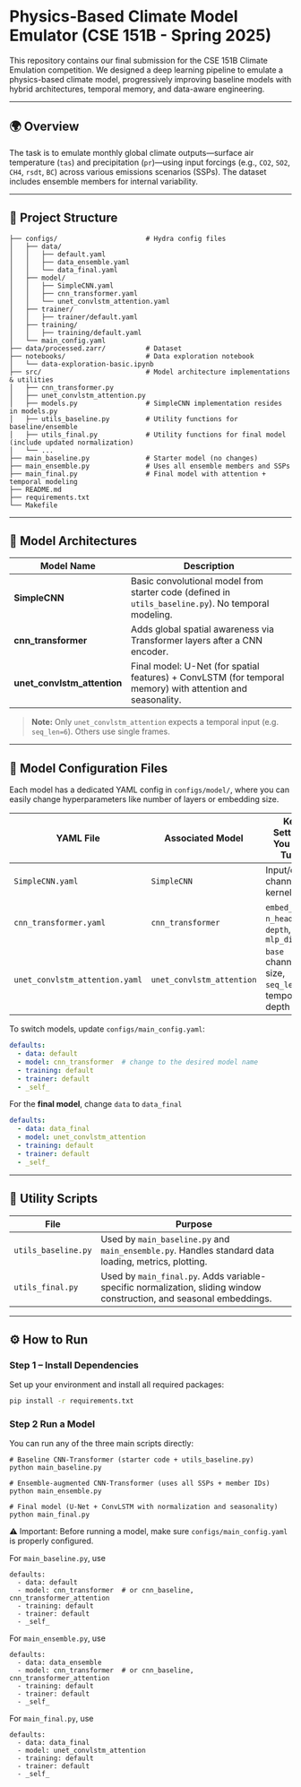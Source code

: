 # Physics-Based Climate Model Emulator (CSE 151B - Spring 2025)

This repository contains our final submission for the CSE 151B Climate Emulation competition. We designed a deep learning pipeline to emulate a physics-based climate model, progressively improving baseline models with hybrid architectures, temporal memory, and data-aware engineering.

---

## 🌍 Overview

The task is to emulate monthly global climate outputs—surface air temperature (`tas`) and precipitation (`pr`)—using input forcings (e.g., `CO2`, `SO2`, `CH4`, `rsdt`, `BC`) across various emissions scenarios (SSPs). The dataset includes ensemble members for internal variability.

---

## 📁 Project Structure
```
├── configs/                      # Hydra config files
│   ├── data/
│   │   ├── default.yaml
│   │   ├── data_ensemble.yaml
│   │   └── data_final.yaml
│   ├── model/
│   │   ├── SimpleCNN.yaml
│   │   ├── cnn_transformer.yaml
│   │   └── unet_convlstm_attention.yaml
│   ├── trainer/
│   │   ├── trainer/default.yaml
│   ├── training/
│   │   ├── training/default.yaml
│   └── main_config.yaml
├── data/processed.zarr/          # Dataset 
├── notebooks/                    # Data exploration notebook
│   └── data-exploration-basic.ipynb
├── src/                          # Model architecture implementations & utilities
│   ├── cnn_transformer.py
│   ├── unet_convlstm_attention.py
│   ├── models.py                 # SimpleCNN implementation resides in models.py
│   ├── utils_baseline.py         # Utility functions for baseline/ensemble
│   ├── utils_final.py            # Utility functions for final model (include updated normalization)
│   └── ...
├── main_baseline.py              # Starter model (no changes)
├── main_ensemble.py              # Uses all ensemble members and SSPs
├── main_final.py                 # Final model with attention + temporal modeling
├── README.md
├── requirements.txt
└── Makefile
```

---

## 🧠 Model Architectures

| Model Name                  | Description |
|----------------------------|-------------|
| **SimpleCNN**            | Basic convolutional model from starter code (defined in `utils_baseline.py`). No temporal modeling. |
| **cnn_transformer**        | Adds global spatial awareness via Transformer layers after a CNN encoder. |
| **unet_convlstm_attention** | Final model: U-Net (for spatial features) + ConvLSTM (for temporal memory) with attention and seasonality. |

> **Note:** Only `unet_convlstm_attention` expects a temporal input (e.g. `seq_len=6`). Others use single frames.

---

## 🔧 Model Configuration Files

Each model has a dedicated YAML config in `configs/model/`, where you can easily change hyperparameters like number of layers or embedding size.

| YAML File                          | Associated Model                | Key Settings You Can Tune                        |
|-----------------------------------|----------------------------------|--------------------------------------------------|
| `SimpleCNN.yaml`                  | `SimpleCNN`                      | Input/output channels, kernel size              |
| `cnn_transformer.yaml`            | `cnn_transformer`                | `embed_dim`, `n_heads`, `depth`, `mlp_dim`      |
| `unet_convlstm_attention.yaml`    | `unet_convlstm_attention`        | `base` channel size, `seq_len`, temporal depth  |

To switch models, update `configs/main_config.yaml`:
```yaml
defaults:
  - data: default
  - model: cnn_transformer  # change to the desired model name
  - training: default
  - trainer: default
  - _self_
```
For the **final model**, change ```data``` to ```data_final```
```yaml
defaults:
  - data: data_final
  - model: unet_convlstm_attention
  - training: default
  - trainer: default
  - _self_
```

---

## 🧰 Utility Scripts
| File               | Purpose                                                                                         |
|--------------------|-------------------------------------------------------------------------------------------------|
| `utils_baseline.py` | Used by `main_baseline.py` and `main_ensemble.py`. Handles standard data loading, metrics, plotting. |
| `utils_final.py`    | Used by `main_final.py`. Adds variable-specific normalization, sliding window construction, and seasonal embeddings. |

---

## ⚙️ How to Run

### Step 1 – Install Dependencies

Set up your environment and install all required packages:

```bash
pip install -r requirements.txt
```

### Step 2 Run a Model

You can run any of the three main scripts directly:

```
# Baseline CNN-Transformer (starter code + utils_baseline.py)
python main_baseline.py

# Ensemble-augmented CNN-Transformer (uses all SSPs + member IDs)
python main_ensemble.py

# Final model (U-Net + ConvLSTM with normalization and seasonality)
python main_final.py
```

⚠️ Important: Before running a model, make sure ```configs/main_config.yaml``` is properly configured.

For ```main_baseline.py```, use 
```
defaults:
  - data: default
  - model: cnn_transformer  # or cnn_baseline, cnn_transformer_attention
  - training: default
  - trainer: default
  - _self_
```

For ```main_ensemble.py```, use 
```
defaults:
  - data: data_ensemble
  - model: cnn_transformer  # or cnn_baseline, cnn_transformer_attention
  - training: default
  - trainer: default
  - _self_
```

For ```main_final.py```, use 
```
defaults:
  - data: data_final
  - model: unet_convlstm_attention
  - training: default
  - trainer: default
  - _self_
```
